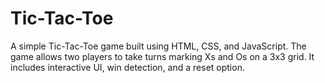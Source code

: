 # Tic-Tac-Toe
A simple Tic-Tac-Toe game built using HTML, CSS, and JavaScript. The game allows two players to take turns marking Xs and Os on a 3x3 grid. It includes interactive UI, win detection, and a reset option.

